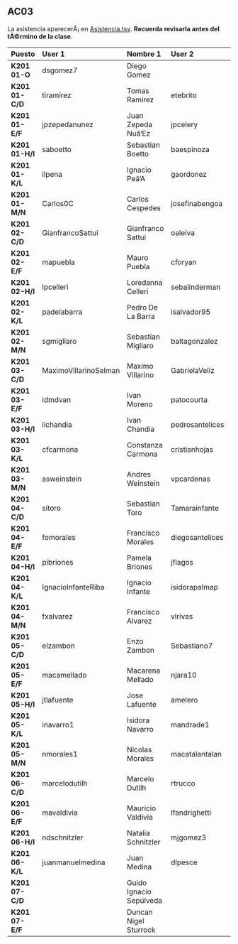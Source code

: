 ## AC03

La asistencia aparecerÃ¡ en [Asistencia.tsv](Asistencia.tsv). **Recuerda revisarla antes del tÃ©rmino de la clase**.

| Puesto | User 1 | Nombre 1 | User 2 | Nombre 2 |
|:-------|:-------|:---------|:-------|:---------|
| **K201 01-O** | dsgomez7 | Diego Gomez |  |   |
| **K201 01-C/D** | tiramirez | Tomas Ramirez | etebrito | Esteban Brito |
| **K201 01-E/F** | jpzepedanunez | Juan Zepeda Nuã‘Ez | jpcelery | Jean Celery |
| **K201 01-H/I** | saboetto | Sebastian Boetto | baespinoza | Benjamin Espinoza |
| **K201 01-K/L** | ilpena | Ignacio Peã‘A | gaordonez | Gonzalo Ordoã‘Ez |
| **K201 01-M/N** | Carlos0C | Carlos Cespedes | josefinabengoa | Josefina Bengoa |
| **K201 02-C/D** | GianfrancoSattui | Gianfranco Sattui | oaleiva | Omar Leiva |
| **K201 02-E/F** | mapuebla | Mauro Puebla | cforyan | Cristobal O'Ryan |
| **K201 02-H/I** | lpcelleri | Loredanna Celleri | sebalinderman | Sebastian Linderman |
| **K201 02-K/L** | padelabarra | Pedro De La Barra | isalvador95 | Iã‘Aki Salvador |
| **K201 02-M/N** | sgmigliaro | Sebastian Migliaro | baltagonzalez | Baltazar Gonzalez |
| **K201 03-C/D** | MaximoVillarinoSelman | Maximo Villarino | GabrielaVeliz | Gabriela Veliz |
| **K201 03-E/F** | idmdvan | Ivan Moreno | patocourta | Patricio Court |
| **K201 03-H/I** | iichandia | Ivan Chandia | pedrosantelices | Pedro Santelices |
| **K201 03-K/L** | cfcarmona | Constanza Carmona | cristianhojas | Cristian Hojas |
| **K201 03-M/N** | asweinstein | Andres Weinstein | vpcardenas | Valeria Cardenas |
| **K201 04-C/D** | sitoro | Sebastian Toro | Tamarainfante | Tamara Infante |
| **K201 04-E/F** | fomorales | Francisco Morales | diegosantelices | Diego Santelices |
| **K201 04-H/I** | pibriones | Pamela Briones | jflagos | Juan Lagos |
| **K201 04-K/L** | IgnacioInfanteRiba | Ignacio Infante | isidorapalmap | Isidora Palma |
| **K201 04-M/N** | fxalvarez | Francisco Alvarez | vlrivas | Valentina Rivas |
| **K201 05-C/D** | elzambon | Enzo Zambon | Sebastiano7 | Sebastian Mohr |
| **K201 05-E/F** | macamellado | Macarena Mellado | njara10 | Nicolas Jara |
| **K201 05-H/I** | jtlafuente | Jose Lafuente | amelero | Agustin Melero |
| **K201 05-K/L** | inavarro1 | Isidora Navarro | mandrade1 | Martin Andrade |
| **K201 05-M/N** | nmorales1 | Nicolas Morales | macatalantalan | Macarena Catalan |
| **K201 06-C/D** | marcelodutilh | Marcelo Dutilh | rtrucco | Rodrigo Trucco |
| **K201 06-E/F** | mavaldivia | Mauricio Valdivia | lfandrighetti | Laura Andrighetti |
| **K201 06-H/I** | ndschnitzler | Natalia Schnitzler | mjgomez3 | Maria Gomez |
| **K201 06-K/L** | juanmanuelmedina | Juan Medina | dlpesce | Dante Pesce |
| **K201 07-C/D** |  | Guido Ignacio Sepúlveda |  | Florencia Rosati |
| **K201 07-E/F** |  | Duncan Nigel Sturrock |  | María Jesús García |
